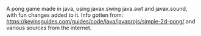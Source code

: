 A pong game made in java, using javax.swing java.awt and javax.sound, with fun changes added to it.
Info gotten from: https://kevinsguides.com/guides/code/java/javaprojs/simple-2d-pong/
and various sources from the internet.

